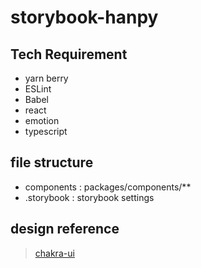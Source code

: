 # storybook-hanpy
## Tech Requirement
- yarn berry 
- ESLint
- Babel
- react
- emotion
- typescript

## file structure
- components : packages/components/**
- .storybook : storybook settings

## design reference
> [chakra-ui](https://chakra-ui.com/)
